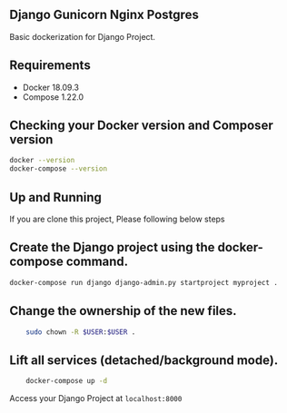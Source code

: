 ## Django Gunicorn Nginx Postgres

Basic dockerization for Django Project.

## Requirements

 * Docker 18.09.3
 * Compose 1.22.0

## Checking your Docker version and Composer version
```bash
docker --version
docker-compose --version
```

## Up and Running

If you are clone this project, Please following below steps


##  Create the Django project using the docker-compose command.

```bash
docker-compose run django django-admin.py startproject myproject .
```
 

## Change the ownership of the new files.

```bash
    sudo chown -R $USER:$USER .
```


## Lift all services (detached/background mode).

```bash
    docker-compose up -d
```

Access your Django Project at `localhost:8000`
